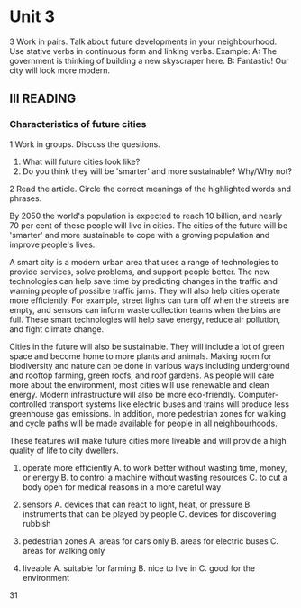 # Unit 3

3 Work in pairs. Talk about future developments in your neighbourhood. Use stative verbs in continuous form and linking verbs.
Example:
A: The government is thinking of building a new skyscraper here.
B: Fantastic! Our city will look more modern.

## III READING

### Characteristics of future cities

1 Work in groups. Discuss the questions.
1. What will future cities look like?
2. Do you think they will be 'smarter' and more sustainable? Why/Why not?

2 Read the article. Circle the correct meanings of the highlighted words and phrases.

By 2050 the world's population is expected to reach 10 billion, and nearly 70 per cent of these people will live in cities. The cities of the future will be 'smarter' and more sustainable to cope with a growing population and improve people's lives.

A smart city is a modern urban area that uses a range of technologies to provide services, solve problems, and support people better. The new technologies can help save time by predicting changes in the traffic and warning people of possible traffic jams. They will also help cities operate more efficiently. For example, street lights can turn off when the streets are empty, and sensors can inform waste collection teams when the bins are full. These smart technologies will help save energy, reduce air pollution, and fight climate change.

Cities in the future will also be sustainable. They will include a lot of green space and become home to more plants and animals. Making room for biodiversity and nature can be done in various ways including underground and rooftop farming, green roofs, and roof gardens. As people will care more about the environment, most cities will use renewable and clean energy. Modern infrastructure will also be more eco-friendly. Computer-controlled transport systems like electric buses and trains will produce less greenhouse gas emissions. In addition, more pedestrian zones for walking and cycle paths will be made available for people in all neighbourhoods.

These features will make future cities more liveable and will provide a high quality of life to city dwellers.

1. operate more efficiently
   A. to work better without wasting time, money, or energy
   B. to control a machine without wasting resources
   C. to cut a body open for medical reasons in a more careful way

2. sensors
   A. devices that can react to light, heat, or pressure
   B. instruments that can be played by people
   C. devices for discovering rubbish

3. pedestrian zones
   A. areas for cars only
   B. areas for electric buses
   C. areas for walking only

4. liveable
   A. suitable for farming
   B. nice to live in
   C. good for the environment

31